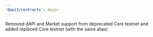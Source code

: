 ```yaml
---
'@api3/contracts': major
---
```


Removed dAPI and Market support from deprecated Core testnet and added replaced Core testnet (with the same alias)
